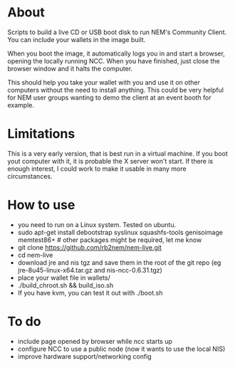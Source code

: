 # About

Scripts to build a live CD or USB boot disk to run NEM's Community Client.
You can include your wallets in the image built.

When you boot the image, it automatically logs you in and start a browser, opening the locally running NCC.
When you have finished, just close the browser window and it halts the computer.

This should help you take your wallet with you and use it on other computers without the need to install anything.
This could be very helpful for NEM user groups wanting to demo the client at an event booth for example.

# Limitations

This is a very early version, that is best run in a virtual machine.
If you boot yout computer with it, it is probable the X server won't start. If there is enough interest,
I could work to make it usable in many more circumstances.

# How to use

  * you need to run on a Linux system. Tested on ubuntu.
  * sudo apt-get install debootstrap syslinux squashfs-tools genisoimage memtest86+  # other packages might be required, let me know
  * git clone https://github.com/rb2nem/nem-live.git
  * cd nem-live
  * download jre and nis tgz and save them in the root of the git repo (eg jre-8u45-linux-x64.tar.gz and nis-ncc-0.6.31.tgz)
  * place your wallet file in wallets/
  * ./build_chroot.sh && build_iso.sh
  * If you have kvm, you can test it out with ./boot.sh

# To do
  * include page opened by browser while ncc starts up
  * configure NCC to use a public node (now it wants to use the local NIS)
  * improve hardware support/networking config
